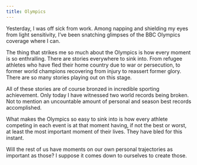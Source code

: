 ```yaml
---
title: Olympics
---
```


Yesterday, I was off sick from work. Among napping and shielding my eyes from light sensitivity, I’ve been snatching glimpses of the BBC Olympics coverage where I can.

The thing that strikes me so much about the Olympics is how every moment is so enthralling. There are stories everywhere to sink into. From refugee athletes who have fled their home country due to war or persecution, to former world champions recovering from injury to reassert former glory. There are so many stories playing out on this stage. 

All of these stories are of course bronzed in incredible sporting achievement. Only today I have witnessed two world records being broken. Not to mention an uncountable amount of personal and season best records accomplished.

What makes the Olympics so easy to sink into is how every athlete competing in each event is at that moment having, if not the best or worst, at least the most important moment of their lives. They have bled for this instant.

Will the rest of us have moments on our own personal trajectories as important as those? I suppose it comes down to ourselves to create those.